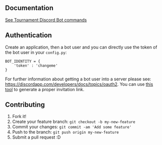 ## Documentation
[See Tournament Discord Bot commands](https://docs.google.com/document/d/1YAG8q635DSeRuDgBeu2qCAeQKf4nNzFANp_poy2CdbA/edit?usp=sharing)


## Authentication

Create an application, then a bot user and you can directly use the token of the bot user in your `config.py`:

```
BOT_IDENTITY = {
    'token' : 'changeme'
}
```

For further information about getting a bot user into a server please see: https://discordapp.com/developers/docs/topics/oauth2. You can use [this tool](https://discordapi.com/permissions.html) to generate a proper invitation link.


## Contributing

1. Fork it!
2. Create your feature branch: `git checkout -b my-new-feature`
3. Commit your changes: `git commit -am 'Add some feature'`
4. Push to the branch: `git push origin my-new-feature`
5. Submit a pull request :D
